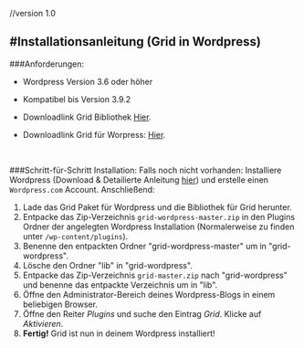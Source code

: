 //version 1.0

#Installationsanleitung (Grid in Wordpress)
---

###Anforderungen:
* Wordpress Version 3.6 oder höher
* Kompatibel bis Version 3.9.2

* Downloadlink Grid Bibliothek [Hier](https://github.com/palasthotel/grid/archive/master.zip).
* Downloadlink Grid für Worpress: [Hier](https://github.com/palasthotel/grid-wordpress/archive/master.zip).

<br />

###Schritt-für-Schritt Installation:
Falls noch nicht vorhanden: Installiere Wordpress (Download & Detailierte Anleitung [hier](http://wpde.org/installation/)) und  erstelle einen `Wordpress.com` Account.
 Anschließend:

1. Lade das Grid Paket für Wordpress und die Bibliothek für Grid herunter.
2. Entpacke das Zip-Verzeichnis `grid-wordpress-master.zip` in den Plugins Ordner der angelegten Wordpress Installation (Normalerweise zu finden unter `/wp-content/plugins`).
3. Benenne den entpackten Ordner "grid-wordpress-master" um in "grid-wordpress".
4. Lösche den Ordner "lib" in "grid-wordpress".
5. Entpacke das Zip-Verzeichnis `grid-master.zip` nach "grid-wordpress" und benenne das entpackte Verzeichnis um in "lib".
6. Öffne den Administrator-Bereich deines Wordpress-Blogs in einem beliebigen Browser.
7. Öffne den Reiter *Plugins* und suche den Eintrag *Grid*. Klicke auf *Aktivieren*.
8. **Fertig!** Grid ist nun in deinem Wordpress installiert!

